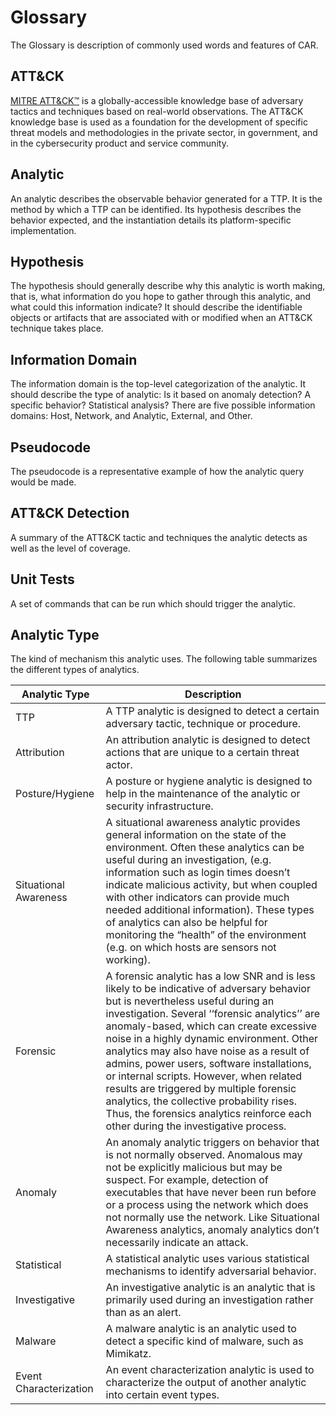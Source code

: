 # Glossary
The Glossary is description of commonly used words and features of CAR.

## ATT&CK

[MITRE ATT&CK™](https://attack.mitre.org/) is a globally-accessible knowledge base of adversary tactics and techniques based on real-world observations. The ATT&CK knowledge base is used as a foundation for the development of specific threat models and methodologies in the private sector, in government, and in the cybersecurity product and service community.

## Analytic

An analytic describes the observable behavior generated for a TTP. It is the method by which a TTP can be identified. Its hypothesis describes the behavior expected, and the instantiation details its platform-specific implementation.

## Hypothesis

The hypothesis should generally describe why this analytic is worth making, that is, what information do you hope to gather through this analytic, and what could this information indicate? It should describe the identifiable objects or artifacts that are associated with or modified when an ATT&CK technique takes place.

## Information Domain

The information domain is the top-level categorization of the analytic. It should describe the type of analytic: Is it based on anomaly detection? A specific behavior? Statistical analysis? There are five possible information domains: Host, Network, and Analytic, External, and Other.

## Pseudocode

The pseudocode is a representative example of how the analytic query would be made.

## ATT&CK Detection

A summary of the ATT&CK tactic and techniques the analytic detects as well as the level of coverage.

## Unit Tests

A set of commands that can be run which should trigger the analytic.

## Analytic Type

The kind of mechanism this analytic uses. The following table summarizes the different types of analytics.

Analytic Type |	Description
--- | ---
TTP |	A TTP analytic is designed to detect a certain adversary tactic, technique or procedure.
Attribution |	An attribution analytic is designed to detect actions that are unique to a certain threat actor.
Posture/Hygiene |	A posture or hygiene analytic is designed to help in the maintenance of the analytic or security infrastructure.
Situational Awareness |	A situational awareness analytic provides general information on the state of the environment. Often these analytics can be useful during an investigation, (e.g. information such as login times doesn’t indicate malicious activity, but when coupled with other indicators can provide much needed additional information). These types of analytics can also be helpful for monitoring the “health” of the environment (e.g. on which hosts are sensors not working).
Forensic |	A forensic analytic has a low SNR and is less likely to be indicative of adversary behavior but is nevertheless useful during an investigation. Several ‘‘forensic analytics’’ are anomaly-based, which can create excessive noise in a highly dynamic environment. Other analytics may also have noise as a result of admins, power users, software installations, or internal scripts. However, when related results are triggered by multiple forensic analytics, the collective probability rises. Thus, the forensics analytics reinforce each other during the investigative process.
Anomaly |	An anomaly analytic triggers on behavior that is not normally observed. Anomalous may not be explicitly malicious but may be suspect. For example, detection of executables that have never been run before or a process using the network which does not normally use the network. Like Situational Awareness analytics, anomaly analytics don’t necessarily indicate an attack.
Statistical |	A statistical analytic uses various statistical mechanisms to identify adversarial behavior.
Investigative |	An investigative analytic is an analytic that is primarily used during an investigation rather than as an alert.
Malware |	A malware analytic is an analytic used to detect a specific kind of malware, such as Mimikatz.
Event Characterization | An event characterization analytic is used to characterize the output of another analytic into certain event types.
